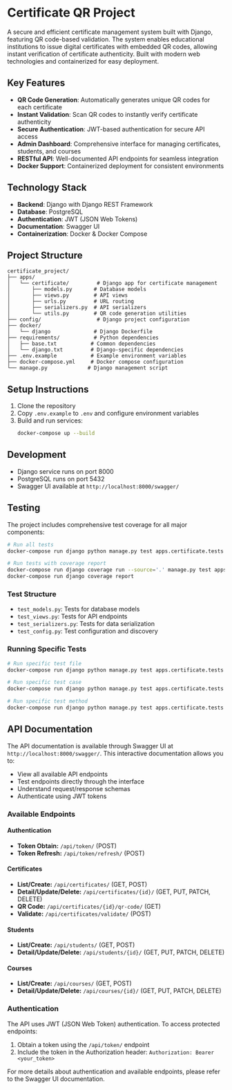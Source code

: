 # Certificate QR Project

A secure and efficient certificate management system built with Django, featuring QR code-based validation. The system enables educational institutions to issue digital certificates with embedded QR codes, allowing instant verification of certificate authenticity. Built with modern web technologies and containerized for easy deployment.

## Key Features

- **QR Code Generation**: Automatically generates unique QR codes for each certificate
- **Instant Validation**: Scan QR codes to instantly verify certificate authenticity
- **Secure Authentication**: JWT-based authentication for secure API access
- **Admin Dashboard**: Comprehensive interface for managing certificates, students, and courses
- **RESTful API**: Well-documented API endpoints for seamless integration
- **Docker Support**: Containerized deployment for consistent environments

## Technology Stack

- **Backend**: Django with Django REST Framework
- **Database**: PostgreSQL
- **Authentication**: JWT (JSON Web Tokens)
- **Documentation**: Swagger UI
- **Containerization**: Docker & Docker Compose

## Project Structure

```
certificate_project/
├── apps/
│   └── certificate/         # Django app for certificate management
│       ├── models.py       # Database models
│       ├── views.py        # API views
│       ├── urls.py         # URL routing
│       ├── serializers.py  # API serializers
│       └── utils.py        # QR code generation utilities
├── config/                  # Django project configuration
├── docker/
│   └── django              # Django Dockerfile
├── requirements/           # Python dependencies
│   ├── base.txt           # Common dependencies
│   └── django.txt         # Django-specific dependencies
├── .env.example           # Example environment variables
├── docker-compose.yml     # Docker compose configuration
└── manage.py             # Django management script
```

## Setup Instructions

1. Clone the repository
2. Copy `.env.example` to `.env` and configure environment variables
3. Build and run services:
   ```bash
   docker-compose up --build
   ```

## Development

- Django service runs on port 8000
- PostgreSQL runs on port 5432
- Swagger UI available at `http://localhost:8000/swagger/`

## Testing

The project includes comprehensive test coverage for all major components:

```bash
# Run all tests
docker-compose run django python manage.py test apps.certificate.tests

# Run tests with coverage report
docker-compose run django coverage run --source='.' manage.py test apps.certificate.tests
docker-compose run django coverage report
```

### Test Structure

- `test_models.py`: Tests for database models
- `test_views.py`: Tests for API endpoints
- `test_serializers.py`: Tests for data serialization
- `test_config.py`: Test configuration and discovery

### Running Specific Tests

```bash
# Run specific test file
docker-compose run django python manage.py test apps.certificate.tests.test_models

# Run specific test case
docker-compose run django python manage.py test apps.certificate.tests.test_models.StudentModelTest

# Run specific test method
docker-compose run django python manage.py test apps.certificate.tests.test_models.StudentModelTest.test_student_creation
```

## API Documentation

The API documentation is available through Swagger UI at `http://localhost:8000/swagger/`. This interactive documentation allows you to:

- View all available API endpoints
- Test endpoints directly through the interface
- Understand request/response schemas
- Authenticate using JWT tokens

### Available Endpoints

#### Authentication

- **Token Obtain:** `/api/token/` (POST)
- **Token Refresh:** `/api/token/refresh/` (POST)

#### Certificates

- **List/Create:** `/api/certificates/` (GET, POST)
- **Detail/Update/Delete:** `/api/certificates/{id}/` (GET, PUT, PATCH, DELETE)
- **QR Code:** `/api/certificates/{id}/qr-code/` (GET)
- **Validate:** `/api/certificates/validate/` (POST)

#### Students

- **List/Create:** `/api/students/` (GET, POST)
- **Detail/Update/Delete:** `/api/students/{id}/` (GET, PUT, PATCH, DELETE)

#### Courses

- **List/Create:** `/api/courses/` (GET, POST)
- **Detail/Update/Delete:** `/api/courses/{id}/` (GET, PUT, PATCH, DELETE)

### Authentication

The API uses JWT (JSON Web Token) authentication. To access protected endpoints:

1. Obtain a token using the `/api/token/` endpoint
2. Include the token in the Authorization header: `Authorization: Bearer <your_token>`

For more details about authentication and available endpoints, please refer to the Swagger UI documentation.
